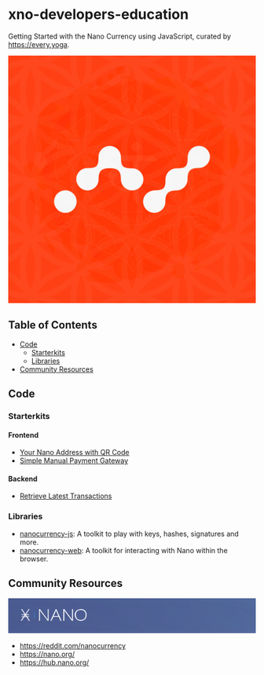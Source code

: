 # xno-developers-education

Getting Started with the Nano Currency using JavaScript, curated by https://every.yoga.

![alt text](readme.png)

## Table of Contents
 - [Code](#code)
   - [Starterkits](#starterkits)
   - [Libraries](#libraries)
 - [Community Resources](#community-resources)


## Code
### Starterkits

#### Frontend
- [Your Nano Address with QR Code](https://github.com/neil-yoga/nano-qrcode-starter)
- [Simple Manual Payment Gateway](https://github.com/neil-yoga/nano-checkout-vuejs-starter.html) 
#### Backend
- [Retrieve Latest Transactions](https://github.com/neil-yoga/nano-backend-pull-example)

### Libraries
- [nanocurrency-js](https://github.com/marvinroger/nanocurrency-js): A toolkit to play with keys, hashes, signatures and more.
- [nanocurrency-web](https://github.com/numsu/nanocurrency-web-js): A toolkit for interacting with Nano within the browser.


## Community Resources
![alt text](xno.png)
- https://reddit.com/nanocurrency
- https://nano.org/
- https://hub.nano.org/
